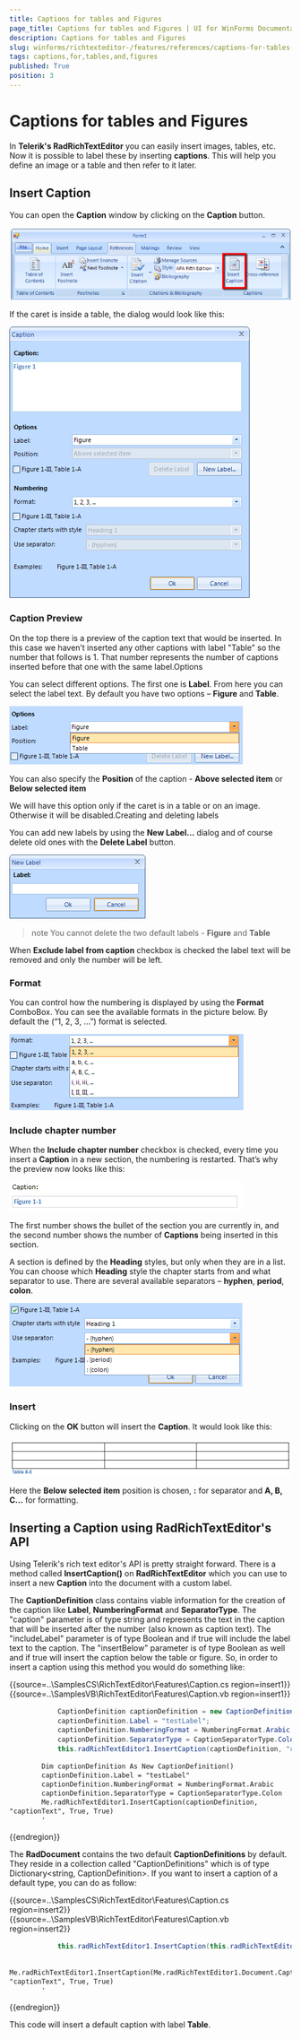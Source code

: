 ```yaml
---
title: Captions for tables and Figures
page_title: Captions for tables and Figures | UI for WinForms Documentation
description: Captions for tables and Figures
slug: winforms/richtexteditor-/features/references/captions-for-tables-and-figures
tags: captions,for,tables,and,figures
published: True
position: 3
---
```


# Captions for tables and Figures



In __Telerik's RadRichTextEditor__ you can easily insert images, tables, etc. Now it is possible to label these by inserting __captions__. This will help you define an image or a table and then refer to it later.
      

## Insert Caption

You can open the __Caption__ window by clicking on the __Caption__ button.

 ![richtexteditor-features-references-caption-for-tables-and-figures 001](images/richtexteditor-features-references-caption-for-tables-and-figures001.png)

If the caret is inside a table, the dialog would look like this:

![richtexteditor-features-references-caption-for-tables-and-figures 002](images/richtexteditor-features-references-caption-for-tables-and-figures002.png)

### Caption Preview

On the top there is a preview of the caption text that would be inserted. In this case we haven’t inserted any other captions with label  "Table" so the number that follows is 1. That number represents the number of captions inserted before that one with the same label.Options

You can select different options. The first one is __Label__. From here you can select the label text. By default you have  two options – __Figure__ and __Table__.

![richtexteditor-features-references-caption-for-tables-and-figures 003](images/richtexteditor-features-references-caption-for-tables-and-figures003.png)

You can also specify the __Position__ of the caption - __Above selected item__ or __Below  selected item__

We will have this option only if the caret is in a table or on an image. Otherwise it will be disabled.Creating and deleting labels

You can add new labels by using the __New Label…__ dialog and of course delete old ones with the __Delete Label__ button.

![richtexteditor-features-references-caption-for-tables-and-figures 004](images/richtexteditor-features-references-caption-for-tables-and-figures004.png)

>note You cannot delete the two default labels - __Figure__ and __Table__ 
>

When __Exclude label from caption__ checkbox is checked the label text will be removed and only the number will be left.

### Format

You can control how the numbering is displayed by using the __Format__ ComboBox. You can see the available formats in the  picture below. By default the (“1, 2, 3, …”) format is selected.

 ![richtexteditor-features-references-caption-for-tables-and-figures 005](images/richtexteditor-features-references-caption-for-tables-and-figures005.png)

### Include chapter number

When the __Include chapter number__ checkbox is checked, every time you insert a __Caption__ in a new section, the numbering is restarted. That’s why the preview now looks like this:

![richtexteditor-features-references-caption-for-tables-and-figures 007](images/richtexteditor-features-references-caption-for-tables-and-figures007.png)

The first number shows the bullet of the section you are currently in, and the second number shows the number of __Captions__ being inserted in this section.
            

A section is defined by the __Heading__ styles, but only when they are in a list. You can choose which __Heading__ style the chapter starts from and what separator to use. There are several available separators   – __hyphen__, __period__, __colon__.

![richtexteditor-features-references-caption-for-tables-and-figures 006](images/richtexteditor-features-references-caption-for-tables-and-figures006.png)

### Insert

Clicking on the __OK__ button will insert the __Caption__. It would look like this:

![richtexteditor-features-references-caption-for-tables-and-figures 008](images/richtexteditor-features-references-caption-for-tables-and-figures008.png)

Here the __Below selected item__ position is chosen, __:__ for separator and __A, B, C…__ for formatting.

## Inserting a Caption using RadRichTextEditor's API

Using Telerik's rich text editor's API is pretty straight forward. There is a method called __InsertCaption()__ on __RadRichTextEditor__ which you can use to insert a new __Caption__ into the document with a custom label.
        

The __CaptionDefinition__ class contains viable information for the creation of the caption like  __Label__, __NumberingFormat__ and __SeparatorType__. The "caption"  parameter is of type string and represents the text in the caption that will be inserted after the number (also known as caption text). The "includeLabel" parameter is of type Boolean and if true will include the label text to the caption. The "insertBelow" parameter is of type Boolean as well and if true will insert the caption below the table or figure. So, in order to insert a caption using this method you would do something like:

{{source=..\SamplesCS\RichTextEditor\Features\Caption.cs region=insert1}} 
{{source=..\SamplesVB\RichTextEditor\Features\Caption.vb region=insert1}} 

````C#
            CaptionDefinition captionDefinition = new CaptionDefinition();
            captionDefinition.Label = "testLabel";
            captionDefinition.NumberingFormat = NumberingFormat.Arabic;
            captionDefinition.SeparatorType = CaptionSeparatorType.Colon;
            this.radRichTextEditor1.InsertCaption(captionDefinition, "captionText", true, true);
````
````VB.NET
        Dim captionDefinition As New CaptionDefinition()
        captionDefinition.Label = "testLabel"
        captionDefinition.NumberingFormat = NumberingFormat.Arabic
        captionDefinition.SeparatorType = CaptionSeparatorType.Colon
        Me.radRichTextEditor1.InsertCaption(captionDefinition, "captionText", True, True)
        '
````

{{endregion}}

The __RadDocument__ contains the two default __CaptionDefinitions__ by default. They reside in a collection called "CaptionDefinitions" which is of type Dictionary<string, CaptionDefinition>. If you want to insert a caption of a default type, you can do as follow:


{{source=..\SamplesCS\RichTextEditor\Features\Caption.cs region=insert2}} 
{{source=..\SamplesVB\RichTextEditor\Features\Caption.vb region=insert2}} 

````C#
            this.radRichTextEditor1.InsertCaption(this.radRichTextEditor1.Document.CaptionDefinitions["Table"], "captionText", true, true);
````
````VB.NET
        Me.radRichTextEditor1.InsertCaption(Me.radRichTextEditor1.Document.CaptionDefinitions("Table"), "captionText", True, True)
        '
````

{{endregion}} 

This code will insert a default caption with label __Table__.
        
